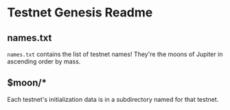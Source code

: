 # Testnet Genesis Readme

## names.txt

`names.txt` contains the list of testnet names! They're the moons of Jupiter in ascending order by mass.

## $moon/*

Each testnet's initialization data is in a subdirectory named for that testnet.

